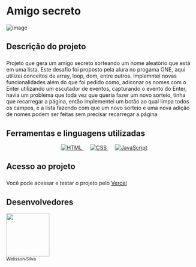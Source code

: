 <h1>Amigo secreto</h1>

![image](https://github.com/user-attachments/assets/6242eed8-0825-44e3-830c-f0537b6aa291)

## Descrição do projeto

### <p align="justify">
 Projeto que gera um amigo secreto sorteando um nome aleatório que está em uma lista. Este desafio foi proposto pela alura no progama ONE, aqui utilizei conceitos de array, loop, dom, entre outros.
  Implemntei novas funcionalidades além do que foi pedido como, adiconar os nomes com o Enter utilizando um escutador de eventos, capturando o evento do Enter, havia um problema que toda vez que queria fazer 
  um novo sorteio, tinha que recarregar a página, então implementei um botão ao qual limpa todos os campos, e a lista fazendo com que um novo sorteio e uma nova adição de nomes podem ser feitas sem precisar 
  recarregar a página 
</p>

## Ferramentas e linguagens utilizadas 

<p align="center"> 
  &emsp; 
  <a href="https://www.w3.org/html/" target="_blank"> 
   <img alt="HTML" src="https://img.shields.io/badge/HTML5%20-%23E34F26.svg?style=plastic&logo=html5&logoColor=white">
  </a> 
  &emsp;
  <a href="https://www.w3schools.com/css/" target="_blank">
    <img alt="CSS" src="https://img.shields.io/badge/CSS%20-%231572B6.svg?style=plastic&logo=css3&logoColor=white">
  </a> 
  &emsp;
  <a href="https://developer.mozilla.org/en-US/docs/Web/JavaScript" target="_blank"> 
     <img alt="JavaScript" src="https://img.shields.io/badge/JavaScript%20-%23F7DF1E.svg?style=plastic&logo=javascript&logoColor=black">
   </a>
 <p/>

 ## Acesso ao projeto

 ### <p align="justify">
 Você pode acessar e testar o projeto pelo <a href="https://chalange-amigo-secreto.vercel.app/" target="_blank">  Vercel </a>
</p>


 ## Desenvolvedores

 [<img src="https://avatars.githubusercontent.com/u/119025122?s=400&u=df5d07f38faf4e8a7944ff0c7516d430359e2214&v=4" width=115><br><sub>Welisson Silva</sub>](https://github.com/WelissonSC) 
